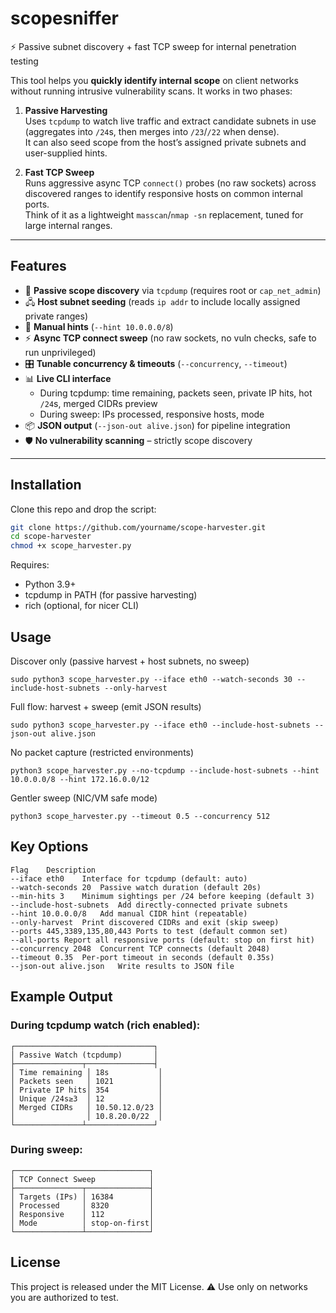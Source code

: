 # scopesniffer

⚡ Passive subnet discovery + fast TCP sweep for internal penetration testing

This tool helps you **quickly identify internal scope** on client networks without running intrusive vulnerability scans. It works in two phases:

1. **Passive Harvesting**  
   Uses `tcpdump` to watch live traffic and extract candidate subnets in use (aggregates into `/24`s, then merges into `/23`/`/22` when dense).  
   It can also seed scope from the host’s assigned private subnets and user-supplied hints.

2. **Fast TCP Sweep**  
   Runs aggressive async TCP `connect()` probes (no raw sockets) across discovered ranges to identify responsive hosts on common internal ports.  
   Think of it as a lightweight `masscan`/`nmap -sn` replacement, tuned for large internal ranges.

---

## Features

- 🔎 **Passive scope discovery** via `tcpdump` (requires root or `cap_net_admin`)
- 🖧 **Host subnet seeding** (reads `ip addr` to include locally assigned private ranges)
- 🧾 **Manual hints** (`--hint 10.0.0.0/8`)
- ⚡ **Async TCP connect sweep** (no raw sockets, no vuln checks, safe to run unprivileged)
- 🎛️ **Tunable concurrency & timeouts** (`--concurrency`, `--timeout`)
- 📊 **Live CLI interface**  
  - During tcpdump: time remaining, packets seen, private IP hits, hot `/24`s, merged CIDRs preview  
  - During sweep: IPs processed, responsive hosts, mode
- 📦 **JSON output** (`--json-out alive.json`) for pipeline integration
- 🛡️ **No vulnerability scanning** – strictly scope discovery

---

## Installation

Clone this repo and drop the script:

```bash
git clone https://github.com/yourname/scope-harvester.git
cd scope-harvester
chmod +x scope_harvester.py
```
Requires:

- Python 3.9+
- tcpdump in PATH (for passive harvesting)
- rich (optional, for nicer CLI)

## Usage
Discover only (passive harvest + host subnets, no sweep)

```sudo python3 scope_harvester.py --iface eth0 --watch-seconds 30 --include-host-subnets --only-harvest```

Full flow: harvest + sweep (emit JSON results)

```sudo python3 scope_harvester.py --iface eth0 --include-host-subnets --json-out alive.json```

No packet capture (restricted environments)

```python3 scope_harvester.py --no-tcpdump --include-host-subnets --hint 10.0.0.0/8 --hint 172.16.0.0/12```

Gentler sweep (NIC/VM safe mode)

```python3 scope_harvester.py --timeout 0.5 --concurrency 512```

## Key Options
```
Flag	Description
--iface eth0	Interface for tcpdump (default: auto)
--watch-seconds 20	Passive watch duration (default 20s)
--min-hits 3	Minimum sightings per /24 before keeping (default 3)
--include-host-subnets	Add directly-connected private subnets
--hint 10.0.0.0/8	Add manual CIDR hint (repeatable)
--only-harvest	Print discovered CIDRs and exit (skip sweep)
--ports 445,3389,135,80,443	Ports to test (default common set)
--all-ports	Report all responsive ports (default: stop on first hit)
--concurrency 2048	Concurrent TCP connects (default 2048)
--timeout 0.35	Per-port timeout in seconds (default 0.35s)
--json-out alive.json	Write results to JSON file
```
## Example Output
### During tcpdump watch (rich enabled):
```
┌───────────────────────────────┐
│ Passive Watch (tcpdump)       │
├───────────────┬───────────────┤
│ Time remaining │ 18s           │
│ Packets seen   │ 1021          │
│ Private IP hits│ 354           │
│ Unique /24s≥3  │ 12            │
│ Merged CIDRs   │ 10.50.12.0/23 │
│                │ 10.8.20.0/22  │
└───────────────┴───────────────┘
```

### During sweep:
```
┌──────────────────────────────┐
│ TCP Connect Sweep            │
├───────────────┬──────────────┤
│ Targets (IPs) │ 16384        │
│ Processed     │ 8320         │
│ Responsive    │ 112          │
│ Mode          │ stop-on-first│
└───────────────┴──────────────┘
```

## License
This project is released under the MIT License.
⚠️ Use only on networks you are authorized to test.
